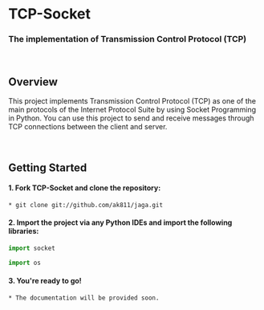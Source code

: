 # TCP-Socket

### The implementation of Transmission Control Protocol (TCP)

<br>

## Overview
This project implements Transmission Control Protocol (TCP) as one of the main protocols of the Internet Protocol Suite by using Socket Programming in Python. You can use this project to send and receive messages through TCP connections between the client and server.

<br>

## Getting Started
#### 1. Fork TCP-Socket and clone the repository:
  ```
  * git clone git://github.com/ak811/jaga.git
  ```
#### 2. Import the project via any Python IDEs and import the following libraries:
  ~~~python
  import socket
  ~~~
  ~~~python
  import os
  ~~~
#### 3. You're ready to go!
  ```
  * The documentation will be provided soon.
  ```
<!-- View Documentation -->
 
<br>

